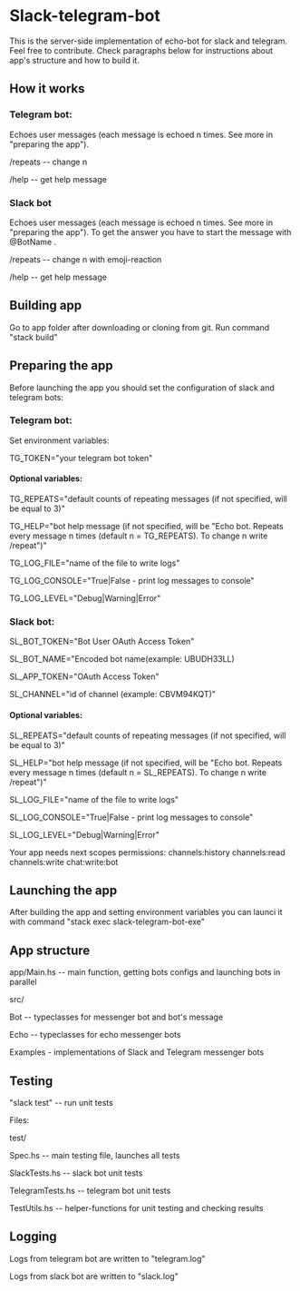 # Slack-telegram-bot
This is the server-side implementation of echo-bot for slack and telegram. Feel free to contribute. Check paragraphs below for instructions about app's structure and how to build it.

## How it works

### Telegram bot:

Echoes user messages (each message is echoed n times. See more in "preparing the app").

/repeats -- change n

/help -- get help message

### Slack bot

Echoes user messages (each message is echoed n times. See more in "preparing the app"). To get the answer you have to start the message with @BotName .

/repeats -- change n with emoji-reaction

/help -- get help message

## Building app

Go to app folder after downloading or cloning from git. Run command "stack build"

## Preparing the app

Before launching the app you should set the configuration of slack and telegram bots:

### Telegram bot:

Set environment variables:

TG_TOKEN="your telegram bot token"

#### Optional variables:

TG_REPEATS="default counts of repeating messages (if not specified, will be equal to 3)"

TG_HELP="bot help message (if not specified, will be "Echo bot. Repeats every message n times (default n = TG_REPEATS). To change n write /repeat")"

TG_LOG_FILE="name of the file to write logs"

TG_LOG_CONSOLE="True|False - print log messages to console"

TG_LOG_LEVEL="Debug|Warning|Error"


### Slack bot:

SL_BOT_TOKEN="Bot User OAuth Access Token"

SL_BOT_NAME="Encoded bot name(example: UBUDH33LL)

SL_APP_TOKEN="OAuth Access Token"

SL_CHANNEL="id of channel (example: CBVM94KQT)"

#### Optional variables:

SL_REPEATS="default counts of repeating messages (if not specified, will be equal to 3)"

SL_HELP="bot help message (if not specified, will be "Echo bot. Repeats every message n times (default n = SL_REPEATS). To change n write /repeat")"

SL_LOG_FILE="name of the file to write logs"

SL_LOG_CONSOLE="True|False - print log messages to console"

SL_LOG_LEVEL="Debug|Warning|Error"

Your app needs next scopes permissions:
channels:history
channels:read
channels:write
chat:write:bot

## Launching the app

After building the app and setting environment variables you can launci it with command "stack exec slack-telegram-bot-exe"

## App structure

app/Main.hs -- main function, getting bots configs and launching bots in parallel

src/

  Bot -- typeclasses for messenger bot and bot's message

  Echo -- typeclasses for echo messenger bots

  Examples - implementations of Slack and Telegram messenger bots

## Testing
"slack test" -- run unit tests

Files:

test/

  Spec.hs -- main testing file, launches all tests

  SlackTests.hs -- slack bot unit tests

  TelegramTests.hs -- telegram bot unit tests

  TestUtils.hs -- helper-functions for unit testing and checking results


## Logging
Logs from telegram bot are written to "telegram.log"

Logs from slack bot are written to "slack.log"

